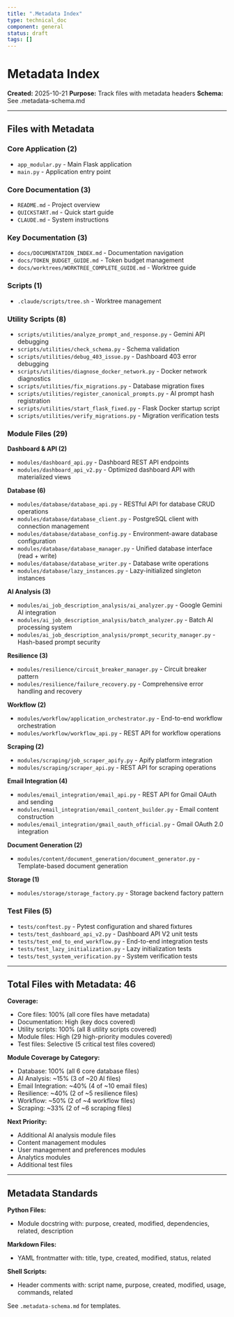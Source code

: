 ```yaml
---
title: ".Metadata Index"
type: technical_doc
component: general
status: draft
tags: []
---
```


# Metadata Index

**Created:** 2025-10-21
**Purpose:** Track files with metadata headers
**Schema:** See .metadata-schema.md

---

## Files with Metadata

### Core Application (2)
- `app_modular.py` - Main Flask application
- `main.py` - Application entry point

### Core Documentation (3)
- `README.md` - Project overview
- `QUICKSTART.md` - Quick start guide
- `CLAUDE.md` - System instructions

### Key Documentation (3)
- `docs/DOCUMENTATION_INDEX.md` - Documentation navigation
- `docs/TOKEN_BUDGET_GUIDE.md` - Token budget management
- `docs/worktrees/WORKTREE_COMPLETE_GUIDE.md` - Worktree guide

### Scripts (1)
- `.claude/scripts/tree.sh` - Worktree management

### Utility Scripts (8)
- `scripts/utilities/analyze_prompt_and_response.py` - Gemini API debugging
- `scripts/utilities/check_schema.py` - Schema validation
- `scripts/utilities/debug_403_issue.py` - Dashboard 403 error debugging
- `scripts/utilities/diagnose_docker_network.py` - Docker network diagnostics
- `scripts/utilities/fix_migrations.py` - Database migration fixes
- `scripts/utilities/register_canonical_prompts.py` - AI prompt hash registration
- `scripts/utilities/start_flask_fixed.py` - Flask Docker startup script
- `scripts/utilities/verify_migrations.py` - Migration verification tests

### Module Files (29)

**Dashboard & API (2)**
- `modules/dashboard_api.py` - Dashboard REST API endpoints
- `modules/dashboard_api_v2.py` - Optimized dashboard API with materialized views

**Database (6)**
- `modules/database/database_api.py` - RESTful API for database CRUD operations
- `modules/database/database_client.py` - PostgreSQL client with connection management
- `modules/database/database_config.py` - Environment-aware database configuration
- `modules/database/database_manager.py` - Unified database interface (read + write)
- `modules/database/database_writer.py` - Database write operations
- `modules/database/lazy_instances.py` - Lazy-initialized singleton instances

**AI Analysis (3)**
- `modules/ai_job_description_analysis/ai_analyzer.py` - Google Gemini AI integration
- `modules/ai_job_description_analysis/batch_analyzer.py` - Batch AI processing system
- `modules/ai_job_description_analysis/prompt_security_manager.py` - Hash-based prompt security

**Resilience (3)**
- `modules/resilience/circuit_breaker_manager.py` - Circuit breaker pattern
- `modules/resilience/failure_recovery.py` - Comprehensive error handling and recovery

**Workflow (2)**
- `modules/workflow/application_orchestrator.py` - End-to-end workflow orchestration
- `modules/workflow/workflow_api.py` - REST API for workflow operations

**Scraping (2)**
- `modules/scraping/job_scraper_apify.py` - Apify platform integration
- `modules/scraping/scraper_api.py` - REST API for scraping operations

**Email Integration (4)**
- `modules/email_integration/email_api.py` - REST API for Gmail OAuth and sending
- `modules/email_integration/email_content_builder.py` - Email content construction
- `modules/email_integration/gmail_oauth_official.py` - Gmail OAuth 2.0 integration

**Document Generation (2)**
- `modules/content/document_generation/document_generator.py` - Template-based document generation

**Storage (1)**
- `modules/storage/storage_factory.py` - Storage backend factory pattern

### Test Files (5)
- `tests/conftest.py` - Pytest configuration and shared fixtures
- `tests/test_dashboard_api_v2.py` - Dashboard API V2 unit tests
- `tests/test_end_to_end_workflow.py` - End-to-end integration tests
- `tests/test_lazy_initialization.py` - Lazy initialization tests
- `tests/test_system_verification.py` - System verification tests

---

## Total Files with Metadata: 46

**Coverage:**
- Core files: 100% (all core files have metadata)
- Documentation: High (key docs covered)
- Utility scripts: 100% (all 8 utility scripts covered)
- Module files: High (29 high-priority modules covered)
- Test files: Selective (5 critical test files covered)

**Module Coverage by Category:**
- Database: 100% (all 6 core database files)
- AI Analysis: ~15% (3 of ~20 AI files)
- Email Integration: ~40% (4 of ~10 email files)
- Resilience: ~40% (2 of ~5 resilience files)
- Workflow: ~50% (2 of ~4 workflow files)
- Scraping: ~33% (2 of ~6 scraping files)

**Next Priority:**
- Additional AI analysis module files
- Content management modules
- User management and preferences modules
- Analytics modules
- Additional test files

---

## Metadata Standards

**Python Files:**
- Module docstring with: purpose, created, modified, dependencies, related, description

**Markdown Files:**
- YAML frontmatter with: title, type, created, modified, status, related

**Shell Scripts:**
- Header comments with: script name, purpose, created, modified, usage, commands, related

See `.metadata-schema.md` for templates.
